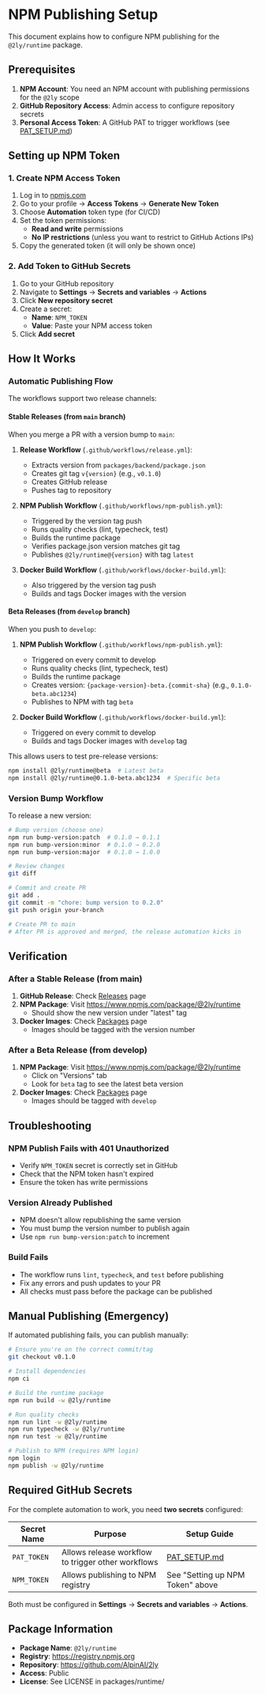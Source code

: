 # NPM Publishing Setup

This document explains how to configure NPM publishing for the `@2ly/runtime` package.

## Prerequisites

1. **NPM Account**: You need an NPM account with publishing permissions for the `@2ly` scope
2. **GitHub Repository Access**: Admin access to configure repository secrets
3. **Personal Access Token**: A GitHub PAT to trigger workflows (see [PAT_SETUP.md](./PAT_SETUP.md))

## Setting up NPM Token

### 1. Create NPM Access Token

1. Log in to [npmjs.com](https://www.npmjs.com)
2. Go to your profile → **Access Tokens** → **Generate New Token**
3. Choose **Automation** token type (for CI/CD)
4. Set the token permissions:
   - **Read and write** permissions
   - **No IP restrictions** (unless you want to restrict to GitHub Actions IPs)
5. Copy the generated token (it will only be shown once)

### 2. Add Token to GitHub Secrets

1. Go to your GitHub repository
2. Navigate to **Settings** → **Secrets and variables** → **Actions**
3. Click **New repository secret**
4. Create a secret:
   - **Name**: `NPM_TOKEN`
   - **Value**: Paste your NPM access token
5. Click **Add secret**

## How It Works

### Automatic Publishing Flow

The workflows support two release channels:

#### **Stable Releases** (from `main` branch)

When you merge a PR with a version bump to `main`:

1. **Release Workflow** (`.github/workflows/release.yml`):
   - Extracts version from `packages/backend/package.json`
   - Creates git tag `v{version}` (e.g., `v0.1.0`)
   - Creates GitHub release
   - Pushes tag to repository

2. **NPM Publish Workflow** (`.github/workflows/npm-publish.yml`):
   - Triggered by the version tag push
   - Runs quality checks (lint, typecheck, test)
   - Builds the runtime package
   - Verifies package.json version matches git tag
   - Publishes `@2ly/runtime@{version}` with tag `latest`

3. **Docker Build Workflow** (`.github/workflows/docker-build.yml`):
   - Also triggered by the version tag push
   - Builds and tags Docker images with the version

#### **Beta Releases** (from `develop` branch)

When you push to `develop`:

1. **NPM Publish Workflow** (`.github/workflows/npm-publish.yml`):
   - Triggered on every commit to develop
   - Runs quality checks (lint, typecheck, test)
   - Builds the runtime package
   - Creates version: `{package-version}-beta.{commit-sha}` (e.g., `0.1.0-beta.abc1234`)
   - Publishes to NPM with tag `beta`

2. **Docker Build Workflow** (`.github/workflows/docker-build.yml`):
   - Triggered on every commit to develop
   - Builds and tags Docker images with `develop` tag

This allows users to test pre-release versions:
```bash
npm install @2ly/runtime@beta  # Latest beta
npm install @2ly/runtime@0.1.0-beta.abc1234  # Specific beta
```

### Version Bump Workflow

To release a new version:

```bash
# Bump version (choose one)
npm run bump-version:patch  # 0.1.0 → 0.1.1
npm run bump-version:minor  # 0.1.0 → 0.2.0
npm run bump-version:major  # 0.1.0 → 1.0.0

# Review changes
git diff

# Commit and create PR
git add .
git commit -m "chore: bump version to 0.2.0"
git push origin your-branch

# Create PR to main
# After PR is approved and merged, the release automation kicks in
```

## Verification

### After a Stable Release (from main)

1. **GitHub Release**: Check [Releases](../../releases) page
2. **NPM Package**: Visit https://www.npmjs.com/package/@2ly/runtime
   - Should show the new version under "latest" tag
3. **Docker Images**: Check [Packages](../../packages) page
   - Images should be tagged with the version number

### After a Beta Release (from develop)

1. **NPM Package**: Visit https://www.npmjs.com/package/@2ly/runtime
   - Click on "Versions" tab
   - Look for `beta` tag to see the latest beta version
2. **Docker Images**: Check [Packages](../../packages) page
   - Images should be tagged with `develop`

## Troubleshooting

### NPM Publish Fails with 401 Unauthorized

- Verify `NPM_TOKEN` secret is correctly set in GitHub
- Check that the NPM token hasn't expired
- Ensure the token has write permissions

### Version Already Published

- NPM doesn't allow republishing the same version
- You must bump the version number to publish again
- Use `npm run bump-version:patch` to increment

### Build Fails

- The workflow runs `lint`, `typecheck`, and `test` before publishing
- Fix any errors and push updates to your PR
- All checks must pass before the package can be published

## Manual Publishing (Emergency)

If automated publishing fails, you can publish manually:

```bash
# Ensure you're on the correct commit/tag
git checkout v0.1.0

# Install dependencies
npm ci

# Build the runtime package
npm run build -w @2ly/runtime

# Run quality checks
npm run lint -w @2ly/runtime
npm run typecheck -w @2ly/runtime
npm run test -w @2ly/runtime

# Publish to NPM (requires NPM login)
npm login
npm publish -w @2ly/runtime
```

## Required GitHub Secrets

For the complete automation to work, you need **two secrets** configured:

| Secret Name | Purpose | Setup Guide |
|------------|---------|-------------|
| `PAT_TOKEN` | Allows release workflow to trigger other workflows | [PAT_SETUP.md](./PAT_SETUP.md) |
| `NPM_TOKEN` | Allows publishing to NPM registry | See "Setting up NPM Token" above |

Both must be configured in **Settings** → **Secrets and variables** → **Actions**.

## Package Information

- **Package Name**: `@2ly/runtime`
- **Registry**: https://registry.npmjs.org
- **Repository**: https://github.com/AlpinAI/2ly
- **Access**: Public
- **License**: See LICENSE in packages/runtime/

